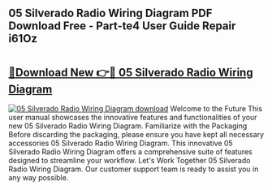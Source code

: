 ## 05 Silverado Radio Wiring Diagram PDF Download Free - Part-te4 User Guide Repair i61Oz

# <h2><a href="http://dfm6jz.blite.top/?on=05+Silverado+Radio+Wiring+Diagram">🔗Download New 👉🔴 05 Silverado Radio Wiring Diagram</a></h2>

[![05 Silverado Radio Wiring Diagram download](https://i.imgur.com/lujVjoI.png)](http://dfm6jz.blite.top/?on=05+Silverado+Radio+Wiring+Diagram)
Welcome to the Future This user manual showcases the innovative features and functionalities of your new 05 Silverado Radio Wiring Diagram. Familiarize with the Packaging Before discarding the packaging, please ensure you have kept all necessary accessories 05 Silverado Radio Wiring Diagram. This innovative 05 Silverado Radio Wiring Diagram offers a comprehensive suite of features designed to streamline your workflow. Let's Work Together 05 Silverado Radio Wiring Diagram. Our customer support team is ready to assist you in any way possible.
